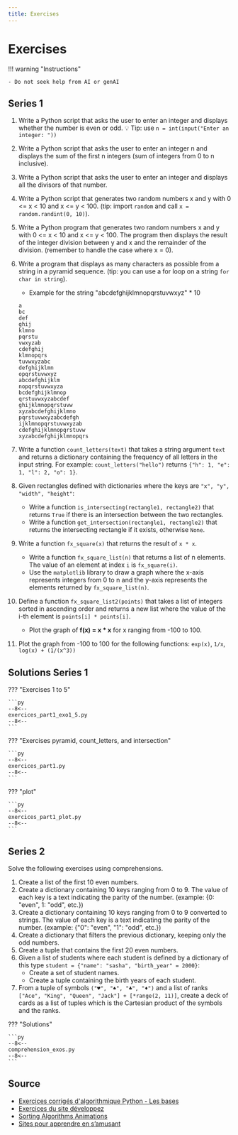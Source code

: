 ```yaml
---
title: Exercises
---
```


# Exercises

!!! warning "Instructions"

    - Do not seek help from AI or genAI

## Series 1

1. Write a Python script that asks the user to enter an integer and displays whether the number is even or odd. 💡 Tip: use `n = int(input("Enter an integer: "))`
1. Write a Python script that asks the user to enter an integer n and displays the sum of the first n integers (sum of integers from 0 to n inclusive).
1. Write a Python script that asks the user to enter an integer and displays all the divisors of that number.
1. Write a Python script that generates two random numbers x and y with 0 <= x < 10 and x <= y < 100. (tip: import `random` and call `x = random.randint(0, 10)`).
1. Write a Python program that generates two random numbers x and y with 0 <= x < 10 and x <= y < 100. The program then displays the result of the integer division between y and x and the remainder of the division. (remember to handle the case where x = 0).
1. Write a program that displays as many characters as possible from a string in a pyramid sequence. (tip: you can use a for loop on a string `for char in string`).
    - Example for the string "abcdefghijklmnopqrstuvwxyz" * 10

    ```
    a 
    bc 
    def 
    ghij 
    klmno 
    pqrstu 
    vwxyzab 
    cdefghij 
    klmnopqrs 
    tuvwxyzabc 
    defghijklmn 
    opqrstuvwxyz 
    abcdefghijklm 
    nopqrstuvwxyza 
    bcdefghijklmnop 
    qrstuvwxyzabcdef 
    ghijklmnopqrstuvw 
    xyzabcdefghijklmno 
    pqrstuvwxyzabcdefgh 
    ijklmnopqrstuvwxyzab 
    cdefghijklmnopqrstuvw 
    xyzabcdefghijklmnopqrs
    ```

1. Write a function `count_letters(text)` that takes a string argument `text` and returns a dictionary containing the frequency of all letters in the input string. For example: `count_letters("hello")` returns `{"h": 1, "e": 1, "l": 2, "o": 1}`.
1. Given rectangles defined with dictionaries where the keys are `"x", "y", "width", "height"`:
    - Write a function `is_intersecting(rectangle1, rectangle2)` that returns `True` if there is an intersection between the two rectangles.
    - Write a function `get_intersection(rectangle1, rectangle2)` that returns the intersecting rectangle if it exists, otherwise `None`.
1. Write a function `fx_square(x)` that returns the result of `x * x`.
    - Write a function `fx_square_list(n)` that returns a list of n elements. The value of an element at index `i` is `fx_square(i)`.
    - Use the `matplotlib` library to draw a graph where the x-axis represents integers from 0 to n and the y-axis represents the elements returned by `fx_square_list(n)`.
1. Define a function `fx_square_list2(points)` that takes a list of integers sorted in ascending order and returns a new list where the value of the i-th element is `points[i] * points[i]`.
    - Plot the graph of **f(x) = x * x** for x ranging from -100 to 100.
1. Plot the graph from -100 to 100 for the following functions: `exp(x)`, `1/x`, `log(x) + (1/(x^3))`

## Solutions Series 1

??? "Exercises 1 to 5"

    ```py
    --8<--
    exercices_part1_exo1_5.py
    --8<--
    ```

??? "Exercises pyramid, count_letters, and intersection"

    ```py
    --8<--
    exercices_part1.py
    --8<--
    ```

??? "plot"

    ```py
    --8<--
    exercices_part1_plot.py
    --8<--
    ```

## Series 2

Solve the following exercises using comprehensions.

1. Create a list of the first 10 even numbers.
1. Create a dictionary containing 10 keys ranging from 0 to 9. The value of each key is a text indicating the parity of the number. (example: {0: "even", 1: "odd", etc.})
1. Create a dictionary containing 10 keys ranging from 0 to 9 converted to strings. The value of each key is a text indicating the parity of the number. (example: {"0": "even", "1": "odd", etc.})
1. Create a dictionary that filters the previous dictionary, keeping only the odd numbers.
1. Create a tuple that contains the first 20 even numbers.
1. Given a list of students where each student is defined by a dictionary of this type `student = {"name": "sasha", "birth_year" = 2000}`:
    - Create a set of student names.
    - Create a tuple containing the birth years of each student.
1. From a tuple of symbols `("♥️", "♠️", "♣️", "♦️")` and a list of ranks `["Ace", "King", "Queen", "Jack"] + [*range(2, 11)]`, create a deck of cards as a list of tuples which is the Cartesian product of the symbols and the ranks.

??? "Solutions"

    ```py
    --8<--
    comprehension_exos.py
    --8<--
    ```

## Source

- [Exercices corrigés d'algorithmique Python - Les bases](https://www.tresfacile.net/tp-python-exercices-corriges-dalgorithmique-python-les-bases/)
- [Exercices du site développez](https://algo.developpez.com/exercices/)
- [Sorting Algorithms Animations](https://www.toptal.com/developers/sorting-algorithms)
- [Sites pour apprendre en s’amusant](https://info.blaisepascal.fr/exercices-python/)
